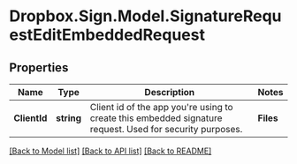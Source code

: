 # Dropbox.Sign.Model.SignatureRequestEditEmbeddedRequest

## Properties

Name | Type | Description | Notes
------------ | ------------- | ------------- | -------------
**ClientId** | **string** |  Client id of the app you&#39;re using to create this embedded signature request. Used for security purposes.  | **Files** | **List&lt;System.IO.Stream&gt;** |  Use `files[]` to indicate the uploaded file(s) to send for signature.<br><br>This endpoint requires either **files** or **file_urls[]**, but not both.  | [optional] **FileUrls** | **List&lt;string&gt;** |  Use `file_urls[]` to have Dropbox Sign download the file(s) to send for signature.<br><br>This endpoint requires either **files** or **file_urls[]**, but not both.  | [optional] **Signers** | [**List&lt;SubSignatureRequestSigner&gt;**](SubSignatureRequestSigner.md) |  Add Signers to your Signature Request.<br><br>This endpoint requires either **signers** or **grouped_signers**, but not both.  | [optional] **GroupedSigners** | [**List&lt;SubSignatureRequestGroupedSigners&gt;**](SubSignatureRequestGroupedSigners.md) |  Add Grouped Signers to your Signature Request.<br><br>This endpoint requires either **signers** or **grouped_signers**, but not both.  | [optional] **AllowDecline** | **bool** |  Allows signers to decline to sign a document if `true`. Defaults to `false`.  | [optional] [default to false]**AllowReassign** | **bool** |  Allows signers to reassign their signature requests to other signers if set to `true`. Defaults to `false`.<br><br>**NOTE:** Only available for Premium plan.  | [optional] [default to false]**Attachments** | [**List&lt;SubAttachment&gt;**](SubAttachment.md) |  A list describing the attachments  | [optional] **CcEmailAddresses** | **List&lt;string&gt;** |  The email addresses that should be CCed.  | [optional] **CustomFields** | [**List&lt;SubCustomField&gt;**](SubCustomField.md) |  When used together with merge fields, `custom_fields` allows users to add pre-filled data to their signature requests.<br><br>Pre-filled data can be used with &quot;send-once&quot; signature requests by adding merge fields with `form_fields_per_document` or [Text Tags](https://app.hellosign.com/api/textTagsWalkthrough#TextTagIntro) while passing values back with `custom_fields` together in one API call.<br><br>For using pre-filled on repeatable signature requests, merge fields are added to templates in the Dropbox Sign UI or by calling [/template/create_embedded_draft](/api/reference/operation/templateCreateEmbeddedDraft) and then passing `custom_fields` on subsequent signature requests referencing that template.  | [optional] **FieldOptions** | [**SubFieldOptions**](SubFieldOptions.md) |    | [optional] **FormFieldGroups** | [**List&lt;SubFormFieldGroup&gt;**](SubFormFieldGroup.md) |  Group information for fields defined in `form_fields_per_document`. String-indexed JSON array with `group_label` and `requirement` keys. `form_fields_per_document` must contain fields referencing a group defined in `form_field_groups`.  | [optional] **FormFieldRules** | [**List&lt;SubFormFieldRule&gt;**](SubFormFieldRule.md) |  Conditional Logic rules for fields defined in `form_fields_per_document`.  | [optional] **FormFieldsPerDocument** | [**List&lt;SubFormFieldsPerDocumentBase&gt;**](SubFormFieldsPerDocumentBase.md) |  The fields that should appear on the document, expressed as an array of objects. (For more details you can read about it here: [Using Form Fields per Document](/docs/openapi/form-fields-per-document).)<br><br>**NOTE:** Fields like **text**, **dropdown**, **checkbox**, **radio**, and **hyperlink** have additional required and optional parameters. Check out the list of [additional parameters](/api/reference/constants/#form-fields-per-document) for these field types.<br><br>* Text Field use `SubFormFieldsPerDocumentText`<br>* Dropdown Field use `SubFormFieldsPerDocumentDropdown`<br>* Hyperlink Field use `SubFormFieldsPerDocumentHyperlink`<br>* Checkbox Field use `SubFormFieldsPerDocumentCheckbox`<br>* Radio Field use `SubFormFieldsPerDocumentRadio`<br>* Signature Field use `SubFormFieldsPerDocumentSignature`<br>* Date Signed Field use `SubFormFieldsPerDocumentDateSigned`<br>* Initials Field use `SubFormFieldsPerDocumentInitials`<br>* Text Merge Field use `SubFormFieldsPerDocumentTextMerge`<br>* Checkbox Merge Field use `SubFormFieldsPerDocumentCheckboxMerge`  | [optional] **HideTextTags** | **bool** |  Enables automatic Text Tag removal when set to true.<br><br>**NOTE:** Removing text tags this way can cause unwanted clipping. We recommend leaving this setting on `false` and instead hiding your text tags using white text or a similar approach. See the [Text Tags Walkthrough](https://app.hellosign.com/api/textTagsWalkthrough#TextTagIntro) for more information.  | [optional] [default to false]**Message** | **string** |  The custom message in the email that will be sent to the signers.  | [optional] **Metadata** | **Dictionary&lt;string, Object&gt;** |  Key-value data that should be attached to the signature request. This metadata is included in all API responses and events involving the signature request. For example, use the metadata field to store a signer&#39;s order number for look up when receiving events for the signature request.<br><br>Each request can include up to 10 metadata keys (or 50 nested metadata keys), with key names up to 40 characters long and values up to 1000 characters long.  | [optional] **SigningOptions** | [**SubSigningOptions**](SubSigningOptions.md) |    | [optional] **Subject** | **string** |  The subject in the email that will be sent to the signers.  | [optional] **TestMode** | **bool** |  Whether this is a test, the signature request will not be legally binding if set to `true`. Defaults to `false`.  | [optional] [default to false]**Title** | **string** |  The title you want to assign to the SignatureRequest.  | [optional] **UseTextTags** | **bool** |  Send with a value of `true` if you wish to enable [Text Tags](https://app.hellosign.com/api/textTagsWalkthrough#TextTagIntro) parsing in your document. Defaults to disabled, or `false`.  | [optional] [default to false]**PopulateAutoFillFields** | **bool** |  Controls whether [auto fill fields](https://faq.hellosign.com/hc/en-us/articles/360051467511-Auto-Fill-Fields) can automatically populate a signer&#39;s information during signing.<br><br>**NOTE:** Keep your signer&#39;s information safe by ensuring that the _signer on your signature request is the intended party_ before using this feature.  | [optional] [default to false]**ExpiresAt** | **int?** |  When the signature request will expire. Unsigned signatures will be moved to the expired status, and no longer signable. See [Signature Request Expiration Date](https://developers.hellosign.com/docs/signature-request/expiration/) for details.  | [optional] **SignerExperience** | [**SubSignerExperience**](SubSignerExperience.md) |    | [optional] 

[[Back to Model list]](../README.md#documentation-for-models) [[Back to API list]](../README.md#documentation-for-api-endpoints) [[Back to README]](../README.md)

